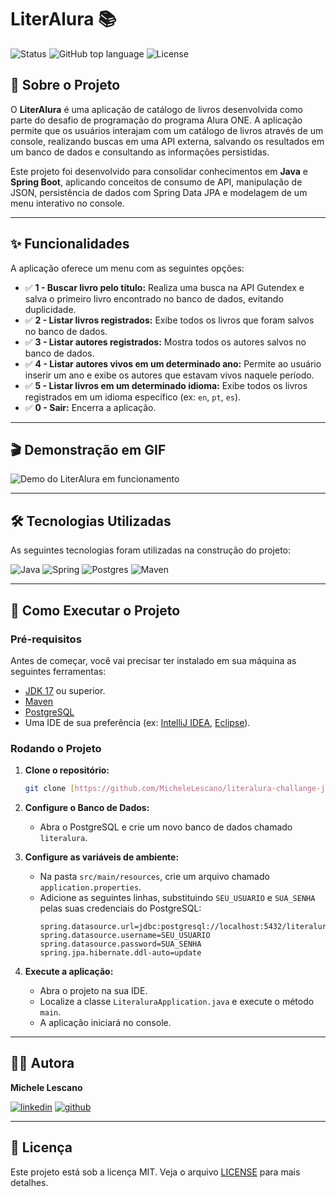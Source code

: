 # LiterAlura 📚

![Status](https://img.shields.io/badge/status-concluído-brightgreen)
![GitHub top language](https://img.shields.io/github/languages/top/MicheleLescano/literalura-challange-java)
![License](https://img.shields.io/badge/license-MIT-blue.svg)

## 📖 Sobre o Projeto

O **LiterAlura** é uma aplicação de catálogo de livros desenvolvida como parte do desafio de programação do programa Alura ONE. A aplicação permite que os usuários interajam com um catálogo de livros através de um console, realizando buscas em uma API externa, salvando os resultados em um banco de dados e consultando as informações persistidas.

Este projeto foi desenvolvido para consolidar conhecimentos em **Java** e **Spring Boot**, aplicando conceitos de consumo de API, manipulação de JSON, persistência de dados com Spring Data JPA e modelagem de um menu interativo no console.

---

## ✨ Funcionalidades

A aplicação oferece um menu com as seguintes opções:

* ✅ **1 - Buscar livro pelo título:** Realiza uma busca na API Gutendex e salva o primeiro livro encontrado no banco de dados, evitando duplicidade.
* ✅ **2 - Listar livros registrados:** Exibe todos os livros que foram salvos no banco de dados.
* ✅ **3 - Listar autores registrados:** Mostra todos os autores salvos no banco de dados.
* ✅ **4 - Listar autores vivos em um determinado ano:** Permite ao usuário inserir um ano e exibe os autores que estavam vivos naquele período.
* ✅ **5 - Listar livros em um determinado idioma:** Exibe todos os livros registrados em um idioma específico (ex: `en`, `pt`, `es`).
* ✅ **0 - Sair:** Encerra a aplicação.

---

## 🎬 Demonstração em GIF

![Demo do LiterAlura em funcionamento](https://i.imgur.com/link-para-seu-gif.gif) 

---

## 🛠️ Tecnologias Utilizadas

As seguintes tecnologias foram utilizadas na construção do projeto:

![Java](https://img.shields.io/badge/java-%23ED8B00.svg?style=for-the-badge&logo=openjdk&logoColor=white)
![Spring](https://img.shields.io/badge/spring-%236DB33F.svg?style=for-the-badge&logo=spring&logoColor=white)
![Postgres](https://img.shields.io/badge/postgres-%23316192.svg?style=for-the-badge&logo=postgresql&logoColor=white)
![Maven](https://img.shields.io/badge/apache_maven-C71A36?style=for-the-badge&logo=apachemaven&logoColor=white)

---

## 🚀 Como Executar o Projeto

### Pré-requisitos

Antes de começar, você vai precisar ter instalado em sua máquina as seguintes ferramentas:
* [JDK 17](https://www.oracle.com/java/technologies/javase/jdk17-archive-downloads.html) ou superior.
* [Maven](https://maven.apache.org/download.cgi)
* [PostgreSQL](https://www.postgresql.org/download/)
* Uma IDE de sua preferência (ex: [IntelliJ IDEA](https://www.jetbrains.com/idea/download/), [Eclipse](https://www.eclipse.org/downloads/)).

### Rodando o Projeto

1.  **Clone o repositório:**
    ```bash
    git clone [https://github.com/MicheleLescano/literalura-challange-java.git](https://github.com/MicheleLescano/literalura-challange-java.git)
    ```

2.  **Configure o Banco de Dados:**
    * Abra o PostgreSQL e crie um novo banco de dados chamado `literalura`.

3.  **Configure as variáveis de ambiente:**
    * Na pasta `src/main/resources`, crie um arquivo chamado `application.properties`.
    * Adicione as seguintes linhas, substituindo `SEU_USUARIO` e `SUA_SENHA` pelas suas credenciais do PostgreSQL:
        ```properties
        spring.datasource.url=jdbc:postgresql://localhost:5432/literalura
        spring.datasource.username=SEU_USUARIO
        spring.datasource.password=SUA_SENHA
        spring.jpa.hibernate.ddl-auto=update
        ```

4.  **Execute a aplicação:**
    * Abra o projeto na sua IDE.
    * Localize a classe `LiteraluraApplication.java` e execute o método `main`.
    * A aplicação iniciará no console.

---

## 👩‍💻 Autora

**Michele Lescano**

[![linkedin](https://img.shields.io/badge/linkedin-0A66C2?style=for-the-badge&logo=linkedin&logoColor=white)](https://www.linkedin.com/in/michele-lescano-dev/)
[![github](https://img.shields.io/badge/github-181717?style=for-the-badge&logo=github&logoColor=white)](https://github.com/MicheleLescano)

---

## 📝 Licença

Este projeto está sob a licença MIT. Veja o arquivo [LICENSE](LICENSE.md) para mais detalhes.
